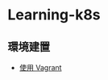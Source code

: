 # Learning-k8s

## 環境建置

*  [使用 Vagrant](https://github.com/YanHaoChen/Learning-k8s/tree/master/build_environment/with_vagrant)